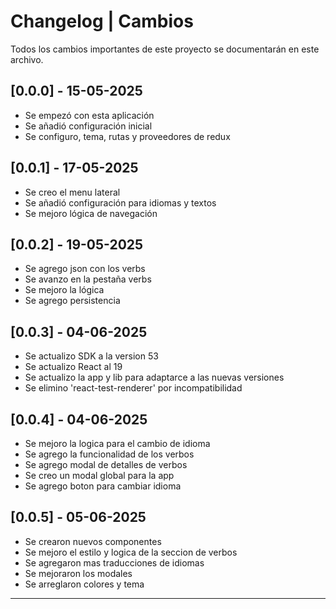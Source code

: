# Changelog | Cambios

Todos los cambios importantes de este proyecto se documentarán en este archivo.

## [0.0.0] - 15-05-2025

- Se empezó con esta aplicación
- Se añadió configuración inicial
- Se configuro, tema, rutas y proveedores de redux

## [0.0.1] - 17-05-2025

- Se creo el menu lateral
- Se añadió configuración para idiomas y textos
- Se mejoro lógica de navegación

## [0.0.2] - 19-05-2025

- Se agrego json con los verbs
- Se avanzo en la pestaña verbs
- Se mejoro la lógica
- Se agrego persistencia

## [0.0.3] - 04-06-2025

- Se actualizo SDK a la version 53
- Se actualizo React al 19
- Se actualizo la app y lib para adaptarce a las nuevas versiones
- Se elimino 'react-test-renderer' por incompatibilidad

## [0.0.4] - 04-06-2025

- Se mejoro la logica para el cambio de idioma
- Se agrego la funcionalidad de los verbos
- Se agrego modal de detalles de verbos
- Se creo un modal global para la app
- Se agrego boton para cambiar idioma

## [0.0.5] - 05-06-2025

- Se crearon nuevos componentes
- Se mejoro el estilo y logica de la seccion de verbos
- Se agregaron mas traducciones de idiomas
- Se mejoraron los modales
- Se arreglaron colores y tema

---
